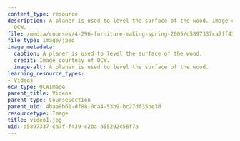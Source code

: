 ```yaml
---
content_type: resource
description: A planer is used to level the surface of the wood. Image courtesy of
  OCW.
file: /media/courses/4-296-furniture-making-spring-2005/d5897337ca7ff439c2baa55292c56f7a_video1.jpg
file_type: image/jpeg
image_metadata:
  caption: A planer is used to level the surface of the wood.
  credit: Image courtesy of OCW.
  image-alt: A planer is used to level the surface of the wood.
learning_resource_types:
- Videos
ocw_type: OCWImage
parent_title: Videos
parent_type: CourseSection
parent_uid: 4baa8b61-df88-0ca4-53b9-bc27df35be3d
resourcetype: Image
title: video1.jpg
uid: d5897337-ca7f-f439-c2ba-a55292c56f7a
---
```

